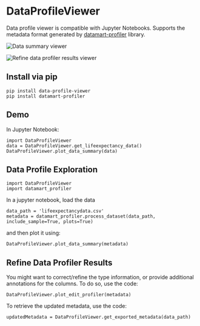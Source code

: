 # DataProfileViewer

Data profile viewer is compatible with Jupyter Notebooks. Supports the metadata format generated by [datamart-profiler](https://docs.auctus.vida-nyu.org/python/datamart-profiler.html#) library.


![Data summary viewer](https://github.com/soniacq/DataProfileVis/blob/master/imgs/data_summary_plot.png)

![Refine data profiler results viewer](https://github.com/soniacq/DataProfileVis/blob/master/imgs/edit_profiler_plot.png)

## Install via pip

~~~~
pip install data-profile-viewer
pip install datamart-profiler
~~~~

## Demo

In Jupyter Notebook:
~~~~
import DataProfileViewer
data = DataProfileViewer.get_lifeexpectancy_data()
DataProfileViewer.plot_data_summary(data)
~~~~

## Data Profile Exploration

~~~~
import DataProfileViewer
import datamart_profiler
~~~~

In a jupyter notebook, load the data

~~~~
data_path = 'lifeexpectancydata.csv'
metadata = datamart_profiler.process_dataset(data_path, include_sample=True, plots=True)
~~~~

and then plot it using:

~~~~
DataProfileViewer.plot_data_summary(metadata)
~~~~

## Refine Data Profiler Results

You might want to correct/refine the type information, or provide additional annotations for the columns. To do so, use the code:

~~~~
DataProfileViewer.plot_edit_profiler(metadata)
~~~~

To retrieve the updated metadata, use the code:

~~~~
updatedMetadata = DataProfileViewer.get_exported_metadata(data_path)
~~~~